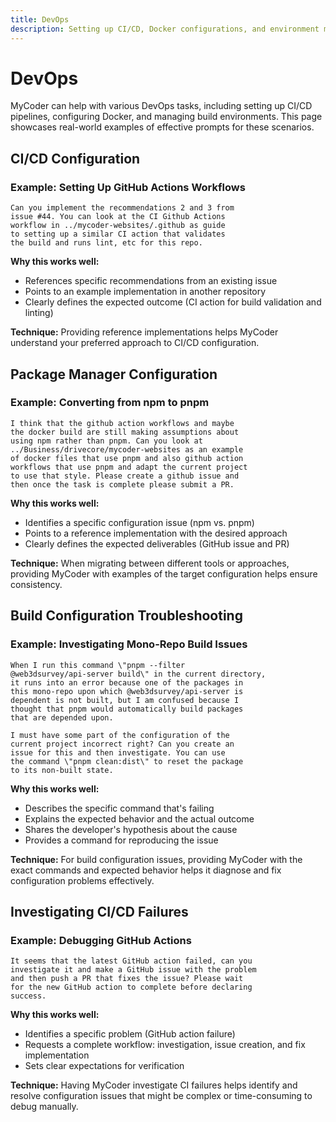 ```yaml
---
title: DevOps
description: Setting up CI/CD, Docker configurations, and environment management
---
```


# DevOps

MyCoder can help with various DevOps tasks, including setting up CI/CD pipelines, configuring Docker, and managing build environments. This page showcases real-world examples of effective prompts for these scenarios.

## CI/CD Configuration

### Example: Setting Up GitHub Actions Workflows

```
Can you implement the recommendations 2 and 3 from
issue #44. You can look at the CI Github Actions
workflow in ../mycoder-websites/.github as guide
to setting up a similar CI action that validates
the build and runs lint, etc for this repo.
```

**Why this works well:**

- References specific recommendations from an existing issue
- Points to an example implementation in another repository
- Clearly defines the expected outcome (CI action for build validation and linting)

**Technique:** Providing reference implementations helps MyCoder understand your preferred approach to CI/CD configuration.

## Package Manager Configuration

### Example: Converting from npm to pnpm

```
I think that the github action workflows and maybe
the docker build are still making assumptions about
using npm rather than pnpm. Can you look at
../Business/drivecore/mycoder-websites as an example
of docker files that use pnpm and also github action
workflows that use pnpm and adapt the current project
to use that style. Please create a github issue and
then once the task is complete please submit a PR.
```

**Why this works well:**

- Identifies a specific configuration issue (npm vs. pnpm)
- Points to a reference implementation with the desired approach
- Clearly defines the expected deliverables (GitHub issue and PR)

**Technique:** When migrating between different tools or approaches, providing MyCoder with examples of the target configuration helps ensure consistency.

## Build Configuration Troubleshooting

### Example: Investigating Mono-Repo Build Issues

```
When I run this command \"pnpm --filter
@web3dsurvey/api-server build\" in the current directory,
it runs into an error because one of the packages in
this mono-repo upon which @web3dsurvey/api-server is
dependent is not built, but I am confused because I
thought that pnpm would automatically build packages
that are depended upon.

I must have some part of the configuration of the
current project incorrect right? Can you create an
issue for this and then investigate. You can use
the command \"pnpm clean:dist\" to reset the package
to its non-built state.
```

**Why this works well:**

- Describes the specific command that's failing
- Explains the expected behavior and the actual outcome
- Shares the developer's hypothesis about the cause
- Provides a command for reproducing the issue

**Technique:** For build configuration issues, providing MyCoder with the exact commands and expected behavior helps it diagnose and fix configuration problems effectively.

## Investigating CI/CD Failures

### Example: Debugging GitHub Actions

```
It seems that the latest GitHub action failed, can you
investigate it and make a GitHub issue with the problem
and then push a PR that fixes the issue? Please wait
for the new GitHub action to complete before declaring
success.
```

**Why this works well:**

- Identifies a specific problem (GitHub action failure)
- Requests a complete workflow: investigation, issue creation, and fix implementation
- Sets clear expectations for verification

**Technique:** Having MyCoder investigate CI failures helps identify and resolve configuration issues that might be complex or time-consuming to debug manually.
